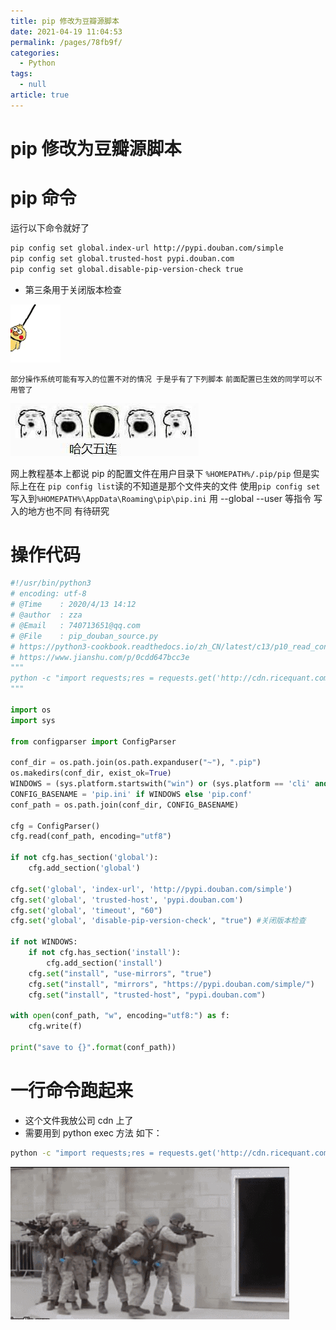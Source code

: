 ```yaml
---
title: pip 修改为豆瓣源脚本
date: 2021-04-19 11:04:53
permalink: /pages/78fb9f/
categories: 
  - Python
tags: 
  - null
article: true
---
```

# pip 修改为豆瓣源脚本

# pip 命令

运行以下命令就好了

``` bash
pip config set global.index-url http://pypi.douban.com/simple    
pip config set global.trusted-host pypi.douban.com    
pip config set global.disable-pip-version-check true      
```

* 第三条用于关闭版本检查

![](../images/7485616-d661322f3e6c403f.gif)

`部分操作系统可能有写入的位置不对的情况 于是乎有了下列脚本`
`前面配置已生效的同学可以不用管了`

![ ](../images/7485616-d7f1d7a3e6f0b530.jpg)

网上教程基本上都说 pip 的配置文件在用户目录下 `%HOMEPATH%/.pip/pip`
但是实际上在在 `pip config list`读的不知道是那个文件夹的文件
使用`pip config set`写入到`%HOMEPATH%\AppData\Roaming\pip\pip.ini`
用 --global --user 等指令 写入的地方也不同
有待研究

# 操作代码

```python
#!/usr/bin/python3    
# encoding: utf-8     
# @Time    : 2020/4/13 14:12    
# @author  : zza    
# @Email   : 740713651@qq.com    
# @File    : pip_douban_source.py    
# https://python3-cookbook.readthedocs.io/zh_CN/latest/c13/p10_read_configuration_files.html    
# https://www.jianshu.com/p/0cdd647bcc3e    
"""    
python -c "import requests;res = requests.get('http://cdn.ricequant.com/rqpro/pip_douban_source_v2.py');exec(res.text)"    
"""    
    
import os    
import sys    
    
from configparser import ConfigParser    
    
conf_dir = os.path.join(os.path.expanduser("~"), ".pip")    
os.makedirs(conf_dir, exist_ok=True)    
WINDOWS = (sys.platform.startswith("win") or (sys.platform == 'cli' and os.name == 'nt'))    
CONFIG_BASENAME = 'pip.ini' if WINDOWS else 'pip.conf'    
conf_path = os.path.join(conf_dir, CONFIG_BASENAME)    
    
cfg = ConfigParser()    
cfg.read(conf_path, encoding="utf8")    
    
if not cfg.has_section('global'):    
    cfg.add_section('global')    
    
cfg.set('global', 'index-url', 'http://pypi.douban.com/simple')    
cfg.set('global', 'trusted-host', 'pypi.douban.com')    
cfg.set('global', 'timeout', "60")    
cfg.set('global', 'disable-pip-version-check', "true") #关闭版本检查    
    
if not WINDOWS:    
    if not cfg.has_section('install'):    
        cfg.add_section('install')    
    cfg.set("install", "use-mirrors", "true")    
    cfg.set("install", "mirrors", "https://pypi.douban.com/simple/")    
    cfg.set("install", "trusted-host", "pypi.douban.com")    
    
with open(conf_path, "w", encoding="utf8:") as f:    
    cfg.write(f)    
    
print("save to {}".format(conf_path))    
```

# 一行命令跑起来

* 这个文件我放公司 cdn 上了
* 需要用到 python exec 方法
如下：

``` bash
python -c "import requests;res = requests.get('http://cdn.ricequant.com/rqpro/pip_douban_source_v2.py');exec(res.text)"    
```

![](../images/7485616-cb2bcda1cf4a45b4.gif)

